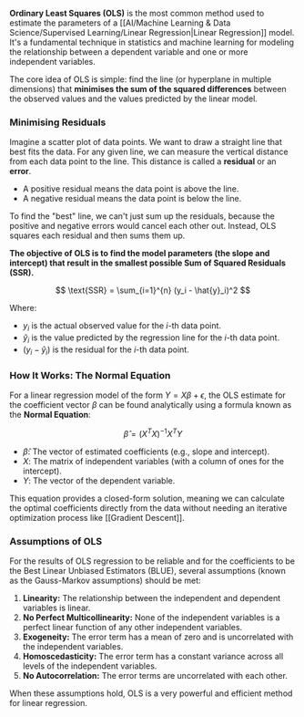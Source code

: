 **Ordinary Least Squares (OLS)** is the most common method used to estimate the parameters of a [[AI/Machine Learning & Data Science/Supervised Learning/Linear Regression|Linear Regression]] model. It's a fundamental technique in statistics and machine learning for modeling the relationship between a dependent variable and one or more independent variables.

The core idea of OLS is simple: find the line (or hyperplane in multiple dimensions) that **minimises the sum of the squared differences** between the observed values and the values predicted by the linear model.
### Minimising Residuals
Imagine a scatter plot of data points. We want to draw a straight line that best fits the data. For any given line, we can measure the vertical distance from each data point to the line. This distance is called a **residual** or an **error**.

-   A positive residual means the data point is above the line.
-   A negative residual means the data point is below the line.

To find the "best" line, we can't just sum up the residuals, because the positive and negative errors would cancel each other out. Instead, OLS squares each residual and then sums them up.

**The objective of OLS is to find the model parameters (the slope and intercept) that result in the smallest possible Sum of Squared Residuals (SSR).**

$$
\text{SSR} = \sum_{i=1}^{n} (y_i - \hat{y}_i)^2
$$

Where:
-   $y_i$ is the actual observed value for the *i*-th data point.
-   $\hat{y}_i$ is the value predicted by the regression line for the *i*-th data point.
-   $(y_i - \hat{y}_i)$ is the residual for the *i*-th data point.

### How It Works: The Normal Equation

For a linear regression model of the form $Y = X\beta + \epsilon$, the OLS estimate for the coefficient vector $\beta$ can be found analytically using a formula known as the **Normal Equation**:

$$
\hat{\beta} = (X^T X)^{-1} X^T Y
$$

-   $\hat{\beta}$: The vector of estimated coefficients (e.g., slope and intercept).
-   $X$: The matrix of independent variables (with a column of ones for the intercept).
-   $Y$: The vector of the dependent variable.

This equation provides a closed-form solution, meaning we can calculate the optimal coefficients directly from the data without needing an iterative optimization process like [[Gradient Descent]].

### Assumptions of OLS

For the results of OLS regression to be reliable and for the coefficients to be the Best Linear Unbiased Estimators (BLUE), several assumptions (known as the Gauss-Markov assumptions) should be met:
1.  **Linearity:** The relationship between the independent and dependent variables is linear.
2.  **No Perfect Multicollinearity:** None of the independent variables is a perfect linear function of any other independent variables.
3.  **Exogeneity:** The error term has a mean of zero and is uncorrelated with the independent variables.
4.  **Homoscedasticity:** The error term has a constant variance across all levels of the independent variables.
5.  **No Autocorrelation:** The error terms are uncorrelated with each other.

When these assumptions hold, OLS is a very powerful and efficient method for linear regression.
